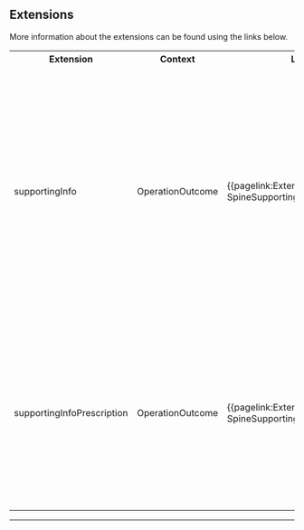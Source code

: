 ## Extensions

More information about the extensions can be found using the links below.

<table class="assets">
<tr>
<th width="20%">Extension</th>
<th width="20%">Context</th>
<th width="30%">Link</th>
<th width="30%">Comment</th>
</tr>
<tr>
<td>supportingInfo</td>
<td>OperationOutcome</td>
<td>{{pagelink:Extension-England-SpineSupportingInfo}}</td>
<td>Other resources from the patient record that may be relevant to the event. The information from these resources was either used to create the instance or is provided to help with its interpretation. This extension should not be used if more specific inline elements or extensions are available. For example, use <code>Observation.hasMember</code> instead of supportingInformation for representing the members of an Observation panel.</td>
</tr>
<tr>
<td>supportingInfoPrescription</td>
<td>OperationOutcome</td>
<td>{{pagelink:Extension-England-SpineSupportingInfoPrescription}}</td>
<td>Other resources from the patient record that may be relevant to the event. The prescription whose release was requested, including the <code>MedicationRequest, Patient, PractitionerRole and Organization<> details. The information from this resource was either used to create the instance or is provided to help with its interpretation</td>
</tr>
</table>

---